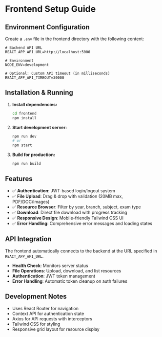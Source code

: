 # Frontend Setup Guide

## Environment Configuration

Create a `.env` file in the frontend directory with the following content:

```env
# Backend API URL
REACT_APP_API_URL=http://localhost:5000

# Environment
NODE_ENV=development

# Optional: Custom API timeout (in milliseconds)
REACT_APP_API_TIMEOUT=30000
```

## Installation & Running

1. **Install dependencies:**
   ```bash
   cd frontend
   npm install
   ```

2. **Start development server:**
   ```bash
   npm run dev
   # or
   npm start
   ```

3. **Build for production:**
   ```bash
   npm run build
   ```

## Features

- ✅ **Authentication**: JWT-based login/logout system
- ✅ **File Upload**: Drag & drop with validation (20MB max, PDF/DOC/Images)
- ✅ **Resource Browser**: Filter by year, branch, subject, exam type
- ✅ **Download**: Direct file download with progress tracking
- ✅ **Responsive Design**: Mobile-friendly Tailwind CSS UI
- ✅ **Error Handling**: Comprehensive error messages and loading states

## API Integration

The frontend automatically connects to the backend at the URL specified in `REACT_APP_API_URL`.

- **Health Check**: Monitors server status
- **File Operations**: Upload, download, and list resources
- **Authentication**: JWT token management
- **Error Handling**: Automatic token cleanup on auth failures

## Development Notes

- Uses React Router for navigation
- Context API for authentication state
- Axios for API requests with interceptors
- Tailwind CSS for styling
- Responsive grid layout for resource display


